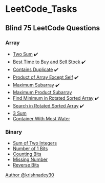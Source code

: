 # LeetCode_Tasks
## Blind 75 LeetCode Questions
### Array

- [Two Sum](https://leetcode.com/problems/two-sum/) ✔️
- [Best Time to Buy and Sell Stock](https://leetcode.com/problems/best-time-to-buy-and-sell-stock/) ✔️
- [Contains Duplicate](https://leetcode.com/problems/contains-duplicate/) ✔️
- [Product of Array Except Self](https://leetcode.com/problems/product-of-array-except-self/) ✔️
- [Maximum Subarray](https://leetcode.com/problems/maximum-subarray/) ✔️
- [Maximum Product Subarray](https://leetcode.com/problems/maximum-product-subarray/)
- [Find Minimum in Rotated Sorted Array](https://leetcode.com/problems/find-minimum-in-rotated-sorted-array/) ✔️
- [Search in Rotated Sorted Array](https://leetcode.com/problems/search-in-rotated-sorted-array/) ✔️
- [3 Sum](https://leetcode.com/problems/3sum/)
- [Container With Most Water](https://leetcode.com/problems/container-with-most-water/)

### Binary

- [Sum of Two Integers](https://leetcode.com/problems/sum-of-two-integers/)
- [Number of 1 Bits](https://leetcode.com/problems/number-of-1-bits/)
- [Counting Bits](https://leetcode.com/problems/counting-bits/)
- [Missing Number](https://leetcode.com/problems/missing-number/)
- [Reverse Bits](https://leetcode.com/problems/reverse-bits/)


[Author @krishnadey30](https://leetcode.com/discuss/general-discussion/460599/blind-75-leetcode-questions)
